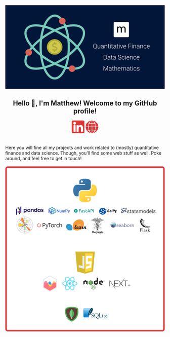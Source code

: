 <div align="center">
  <img alt="matthew mercuri" src="matthewmercuri.png" width=550></img>
  <br/>
  <h2>Hello 👋, I'm Matthew! Welcome to my GitHub profile!</h2>
</div>
<div align="center">
  <a href="https://www.linkedin.com/in/matthew-mercuri/"><img alt="linked in" height=40 src="li.svg"></img></a>
  <a href="https://www.matthewmercuri.com/"><img alt="website" height=40 src="web.svg" ></img></a>
</div>

<br/>
<br/>
Here you will fine all my projects and work related to (mostly) quantitative finance and data science. Though, you'll find some web stuff as well. Poke around, and feel free to get in touch!
<br/>
<br/>

<div align="center">
  <img alt="tech stack" src="stack.png" width=600></img>
</div>
